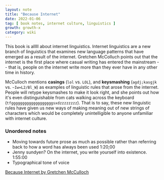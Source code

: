 ```yaml
---
layout: note
title: "Because Internet"
date: 2022-01-06
tag: [ book notes, internet culture, linguistics ]
growth: growth-x
category: wiki
---
```


This book is alllll about internet linguistics. Internet linguistics are a new branch of linguistics that examines new language patterns that have emerged as a result of the internet. Gretchen McColluch points out that the internet is the first place where casual writing has entered the mainstream -- that is, people on the internet write more than they ever have in any other time in history.

McCulloch mentions **casings** (`lol` vs. `LOL`), and **keysmashing** (`agdj;kasgjk` vs. `~Iw=L2/Bl_W`) as examples of linguistic rules that arose from the internet. People will retype keysmashes to make it look right, and she points out how it's even distinguishable from cats walking across the keyboard (`tfgggggggggggggggggggsxdzzzzzzzz`). That is to say, these new linguistic rules have given us new ways of making meaning out of new strings of characters which would be completely unintelligible to anyone unfamiliar with internet culture.

### Unordered notes

- Moving towards future prose as much as possible rather than referring back to how a word has always been used 1:20;00
- Jenny sundyen? On the internet, you write yourself into existence. 1:55:00
- Typographical tone of voice

[Because Internet by Gretchen McCulloch](https://gretchenmcculloch.com/book/)

